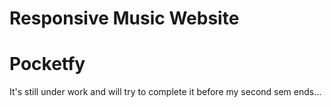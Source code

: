 # Responsive Music Website 
# Pocketfy
It's still under work and will try to complete it before my second sem ends...
